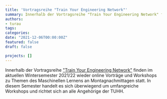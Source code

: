 ```yaml
---
title: 'Vortragsreihe "Train Your Engineering Network"'
summary: Innerhalb der Vortragsreihe "Train Your Engineering Network" finden im aktuellen Wintersemester 2021/22 wieder online Vorträge und Workshops zu Themen des Maschinellen Lernens statt.
authors:
- turau
tags:
categories:
date: "2021-12-06T00:00:00Z"
featured: false
draft: false

projects: []
---
```


Innerhalb der Vortragsreihe ["Train Your Engineering Network"](https://www.mle.hamburg/activities/#network) finden im aktuellen Wintersemester 2021/22 wieder online Vorträge und Workshops zu Themen des Maschinellen Lernens an Montagnachmittagen statt. In diesem Semester handelt es sich überwiegend um umfangreiche Workshops und richtet sich an alle Angehörige der TUHH.
